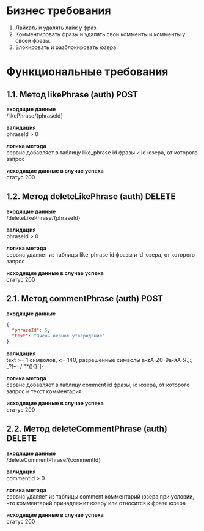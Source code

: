 # Бизнес требования
1. Лайкать и удалять лайк у фраз.
2. Комментировать фразы и удалять свои комменты и комменты у своей фразы.
3. Блокировать и разблокировать юзера.

# Функциональные требования
## 1.1. Метод likePhrase (auth) POST
**входящие данные**<br/>
/likePhrase/{phraseId}

**валидация**<br/>
phraseId > 0

**логика метода**<br/>
сервис добавляет в таблицу like_phrase id фразы и id юзера, от которого запрос

**исходящие данные в случае успеха** <br/>статус 200


## 1.2. Метод deleteLikePhrase (auth) DELETE
**входящие данные**<br/>
/deleteLikePhrase/{phraseId}

**валидация**<br/>
phraseId > 0

**логика метода**<br/>
сервис удаляет из таблицы like_phrase id фразы и id юзера, от которого запрос

**исходящие данные в случае успеха** <br/>статус 200

## 2.1. Метод commentPhrase (auth) POST
**входящие данные**<br/>
```json
{
  "phraseId": 5,
  "text": "Очень верное утверждение"
}
```
**валидация**<br/>
text >= 1 символов, <= 140, разрешенные символы a-zA-Z0-9а-яА-Я.,:; _?!+=/'\"*(){}[]-<br/>

**логика метода**<br/>
сервис добавляет в таблицу comment id фразы, id юзера, от которого запрос и текст комментария

**исходящие данные в случае успеха** <br/>статус 200

## 2.2. Метод deleteCommentPhrase (auth) DELETE
**входящие данные**<br/>
/deleteCommentPhrase/{commentId}

**валидация**<br/>
commentId > 0

**логика метода**<br/>
сервис удаляет из таблицы comment комментарий юзера при условии, что комментарий принадлежит юзеру или относится к фразе юзера

**исходящие данные в случае успеха** <br/>статус 200

